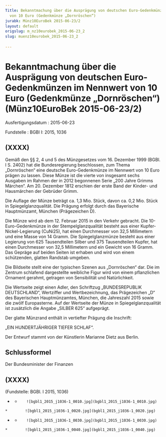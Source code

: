 ```yaml
---
Title: Bekanntmachung über die Ausprägung von deutschen Euro-Gedenkmünzen im Nennwert
  von 10 Euro (Gedenkmünze „Dornröschen“)
jurabk: Münz10EuroBek 2015-06-23/2
layout: default
origslug: m_nz10eurobek_2015-06-23_2
slug: muenz10eurobek_2015-06-23_2

---
```


# Bekanntmachung über die Ausprägung von deutschen Euro-Gedenkmünzen im Nennwert von 10 Euro (Gedenkmünze „Dornröschen“) (Münz10EuroBek 2015-06-23/2)

Ausfertigungsdatum
:   2015-06-23

Fundstelle
:   BGBl I: 2015, 1036


## (XXXX)

Gemäß den §§ 2, 4 und 5 des Münzgesetzes vom 16. Dezember 1999 (BGBl.
I S. 2402) hat die Bundesregierung beschlossen, zum Thema
„Dornröschen“ eine deutsche Euro-Gedenkmünze im Nennwert von 10 Euro
prägen zu lassen. Diese Münze ist die vierte von insgesamt sechs
Ausgaben im Rahmen der in 2012 begonnenen Serie „200 Jahre Grimms
Märchen“. Am 20. Dezember 1812 erschien der erste Band der Kinder- und
Hausmärchen der Gebrüder Grimm.

Die Auflage der Münze beträgt ca. 1,3 Mio. Stück, davon ca. 0,2 Mio.
Stück in Spiegelglanzqualität. Die Prägung erfolgt durch das
Bayerische Hauptmünzamt, München (Prägezeichen D).

Die Münze wird ab dem 12. Februar 2015 in den Verkehr gebracht. Die
10-Euro-Gedenkmünze in der Stempelglanzqualität besteht aus einer
Kupfer-Nickel-Legierung (CuNi25), hat einen Durchmesser von 32,5
Millimetern und eine Masse von 14 Gramm. Die Spiegelglanzmünze besteht
aus einer Legierung von 625 Tausendteilen Silber und 375 Tausendteilen
Kupfer, hat einen Durchmesser von 32,5 Millimetern und ein Gewicht von
16 Gramm. Das Gepräge auf beiden Seiten ist erhaben und wird von einem
schützenden, glatten Randstab umgeben.

Die Bildseite stellt eine der typischen Szenen aus „Dornröschen“ dar.
Die im Zentrum schlafend dargestellte weibliche Figur wird von einem
pflanzlichen Ornament gerahmt, getragen von Sensibilität und
Natürlichkeit.

Die Wertseite zeigt einen Adler, den Schriftzug „BUNDESREPUBLIK
DEUTSCHLAND“, Wertziffer und Wertbezeichnung, das Prägezeichen „D“ des
Bayerischen Hauptmünzamtes, München, die Jahreszahl 2015 sowie die
zwölf Europasterne. Auf der Wertseite der Münze in
Spiegelglanzqualität ist zusätzlich die Angabe „SILBER 625“
aufgeprägt.

Der glatte Münzrand enthält in vertiefter Prägung die Inschrift:

„EIN HUNDERTJÄHRIGER TIEFER SCHLAF“.

Der Entwurf stammt von der Künstlerin Marianne Dietz aus Berlin.


## Schlussformel

Der Bundesminister der Finanzen


## (XXXX)

(Fundstelle: BGBl. I 2015, 1036)


*    *        ![bgbl1_2015_j1036-1_0010.jpg](bgbl1_2015_j1036-1_0010.jpg)
    *        ![bgbl1_2015_j1036-1_0020.jpg](bgbl1_2015_j1036-1_0020.jpg)

*    *        ![bgbl1_2015_j1036-1_0030.jpg](bgbl1_2015_j1036-1_0030.jpg)
    *        ![bgbl1_2015_j1036-1_0040.jpg](bgbl1_2015_j1036-1_0040.jpg)


